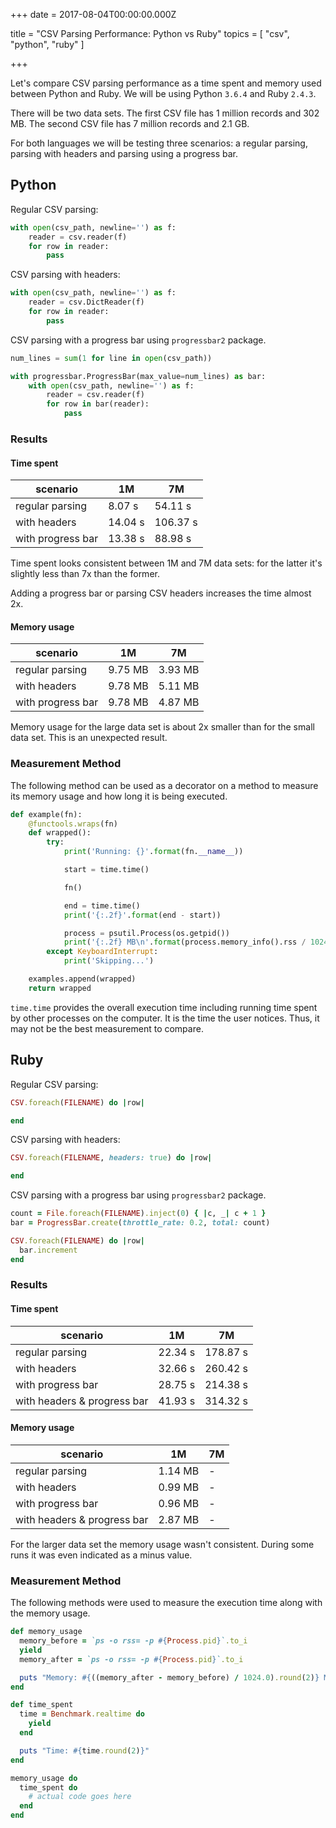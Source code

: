
+++
date = 2017-08-04T00:00:00.000Z


title = "CSV Parsing Performance: Python vs Ruby"
topics = [ "csv", "python", "ruby" ]

+++

Let's compare CSV parsing performance as a time spent and memory used between Python and Ruby. We will be using Python `3.6.4` and Ruby `2.4.3`.

There will be two data sets. The first CSV file has 1 million records and 302 MB. The second CSV file has 7 million records and 2.1 GB.

For both languages we will be testing three scenarios: a regular parsing, parsing with headers and parsing using a progress bar.

## Python

Regular CSV parsing:

```python
with open(csv_path, newline='') as f:
    reader = csv.reader(f)
    for row in reader:
        pass
```

CSV parsing with headers:

```python
with open(csv_path, newline='') as f:
    reader = csv.DictReader(f)
    for row in reader:
        pass
```

CSV parsing with a progress bar using `progressbar2` package.

```python
num_lines = sum(1 for line in open(csv_path))

with progressbar.ProgressBar(max_value=num_lines) as bar:
    with open(csv_path, newline='') as f:
        reader = csv.reader(f)
        for row in bar(reader):
            pass
```

### Results

#### Time spent

| scenario | 1M | 7M |
| - | - | - |
| regular parsing | 8.07 s | 54.11 s |
| with headers | 14.04 s | 106.37 s |
| with progress bar | 13.38 s | 88.98 s |

Time spent looks consistent between 1M and 7M data sets: for the latter it's slightly less than 7x than the former.

Adding a progress bar or parsing CSV headers increases the time almost 2x.

#### Memory usage

| scenario | 1M | 7M |
| - | - | - |
| regular parsing | 9.75 MB | 3.93 MB |
| with headers | 9.78 MB | 5.11 MB |
| with progress bar | 9.78 MB | 4.87 MB |

Memory usage for the large data set is about 2x smaller than for the small data set. This is an unexpected result.

### Measurement Method

The following method can be used as a decorator on a method to measure its memory usage and how long it is being executed.

```python
def example(fn):
    @functools.wraps(fn)
    def wrapped():
        try:
            print('Running: {}'.format(fn.__name__))

            start = time.time()

            fn()

            end = time.time()
            print('{:.2f}'.format(end - start))

            process = psutil.Process(os.getpid())
            print('{:.2f} MB\n'.format(process.memory_info().rss / 1024 / 1024))
        except KeyboardInterrupt:
            print('Skipping...')

    examples.append(wrapped)
    return wrapped
```

`time.time` provides the overall execution time including running time spent by other processes on the computer. It is the time the user notices. Thus, it may not be the best measurement to compare.

## Ruby

Regular CSV parsing:

```ruby
CSV.foreach(FILENAME) do |row|

end
```

CSV parsing with headers:

```ruby
CSV.foreach(FILENAME, headers: true) do |row|

end
```

CSV parsing with a progress bar using `progressbar2` package.

```ruby
count = File.foreach(FILENAME).inject(0) { |c, _| c + 1 }
bar = ProgressBar.create(throttle_rate: 0.2, total: count)

CSV.foreach(FILENAME) do |row|
  bar.increment
end
```

### Results

#### Time spent

| scenario | 1M | 7M |
| - | - | - |
| regular parsing | 22.34 s | 178.87 s |
| with headers | 32.66 s | 260.42 s |
| with progress bar | 28.75 s | 214.38 s |
| with headers & progress bar | 41.93 s | 314.32 s |

#### Memory usage

| scenario | 1M | 7M |
| - | - | - |
| regular parsing | 1.14 MB | - |
| with headers | 0.99 MB | - |
| with progress bar | 0.96 MB | - |
| with headers & progress bar | 2.87 MB | - |

For the larger data set the memory usage wasn't consistent. During some runs it was even indicated as a minus value.

### Measurement Method

The following methods were used to measure the execution time along with the memory usage.

```ruby
def memory_usage
  memory_before = `ps -o rss= -p #{Process.pid}`.to_i
  yield
  memory_after = `ps -o rss= -p #{Process.pid}`.to_i

  puts "Memory: #{((memory_after - memory_before) / 1024.0).round(2)} MB"
end

def time_spent
  time = Benchmark.realtime do
    yield
  end

  puts "Time: #{time.round(2)}"
end
```

```ruby
memory_usage do
  time_spent do
    # actual code goes here
  end
end
```
